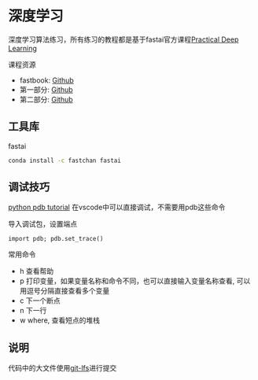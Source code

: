 # 深度学习
深度学习算法练习，所有练习的教程都是基于fastai官方课程[Practical Deep Learning](https://course.fast.ai/)

课程资源
- fastbook: [Github](https://github.com/fastai/fastbook)
- 第一部分: [Github](https://github.com/fastai/course22)
- 第二部分: [Github](https://github.com/fastai/course22p2)

## 工具库
fastai
```sh
conda install -c fastchan fastai
```

## 调试技巧
[python pdb tutorial](https://realpython.com/python-debugging-pdb/)
在vscode中可以直接调试，不需要用pdb这些命令

导入调试包，设置端点
```
import pdb; pdb.set_trace()
```
常用命令
- h 查看帮助
- p 打印变量，如果变量名称和命令不同，也可以直接输入变量名称查看, 可以用逗号分隔直接查看多个变量
- c 下一个断点
- n 下一行
- w where, 查看短点的堆栈

## 说明
代码中的大文件使用[git-lfs](https://git-lfs.com/)进行提交